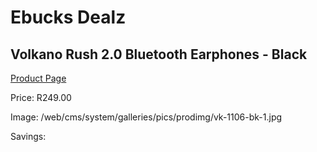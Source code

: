 
# Ebucks Dealz
## Volkano Rush 2.0 Bluetooth Earphones - Black
[Product Page](https://www.ebucks.com/web/shop/productSelected.do?prodId=1196483051&catId=714972256)

Price: R249.00

Image: /web/cms/system/galleries/pics/prodimg/vk-1106-bk-1.jpg

Savings: 


	